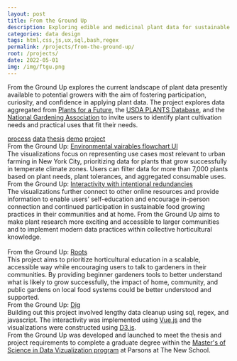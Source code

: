 ```yaml
---
layout: post
title: From the Ground Up
description: Exploring edible and medicinal plant data for sustainable systems
categories: data design
tags: html,css,js,ux,sql,bash,regex
permalink: /projects/from-the-ground-up/
root: /projects/
date: 2022-05-01
img: /img/ftgu.png
---
```


From the Ground Up explores the current landscape of plant data presently available to potential growers with the aim of fostering participation, curiosity, and confidence in applying plant data. The project explores data aggregated from <a href="https://pfaf.org/" target="_blank">Plants for a Future</a>, the <a href="https://plants.usda.gov/" target="_blank">USDA PLANTS Database</a>, and the <a href="https://garden.org/plants/" target="_blank">National Gardening Association</a> to invite users to identify plant cultivation needs and practical uses that fit their needs. 

<div class="materials center">
	<a href="https://github.com/papermashea/major-studio-2" target="_blank" class="post-resource" id="sources">process</a>
	<a href="https://github.com/papermashea/thesis/tree/main/research" target="_blank" class="post-resource" id="sources">data</a>
	<a href="{{ site.baseurl }}/img/ftgu/Molloy_Thesis_FromTheGroundUp_MS2022.pdf" target="_blank" class="post-resource" id="sources">thesis</a>
	<a href="https://parsons.nyc/archive/#/project/2022-from-the-ground-up-shea-molloy" target="_blank" class="post-resource" id="sources">demo</a>
	<a href="https://usefulplants.tech/" target="_blank" class="post-resource" id="sources">project</a>
</div>
<div class="img_full">
	<img class="col three" src="{{ site.baseurl }}/img/ftgu/PlantFlow.png" alt="" title="interactivity in searching plant data"/>
</div>
<div class="col three caption">
	From the Ground Up: <a href="www.usefulplants.tech" target="_blank">Environmental vairables flowchart UI</a>
</div>
The visualizations focus on representing use cases most relevant to urban farming in New York City, prioritizing data for plants that grow successfully in temperate climate zones. Users can filter data for more than 7,000 plants based on plant needs, plant tolerances, and aggregated consumable uses. 

<div class="img_full">
	<img class="col three" src="{{ site.baseurl }}/img/ftgu/02.plantfilter.gif" alt="" title="interactivity in searching plant data"/>
</div>
<div class="col three caption">
	From the Ground Up: <a href="www.usefulplants.tech" target="_blank">Interactivity with intentional redundancies</a>
</div>
The visualizations further connect to other online resources and provide information to enable users’ self-education and encourage in-person connection and continued participation in sustainable food growing practices in their communities and at home. From the Ground Up aims to make plant research more exciting and accessible to larger communities and to implement modern data practices within collective horticultural knowledge.

<div class="img_row">
	<img class="col half" src="{{ site.baseurl }}/img/ftgu/PlantPack.png" alt="" title="plant properties packed circles visualization"/>
	<img class="col half" src="{{ site.baseurl }}/img/ftgu/03.plantpack.gif" alt="" title="plant pack interactive cards"/>
</div>
<div class="col three caption">
	From the Ground Up: <a href="www.usefulplants.tech" target="_blank">Roots</a>
</div>
This project aims to prioritize horticultural education in a scalable, accessible way while encouraging users to talk to gardeners in their communities. By providing beginner gardeners tools to better understand what is likely to grow successfully, the impact of home, community, and public gardens on local food systems could be better understood and supported.

<div class="img_full">
	<img class="col three" src="{{ site.baseurl }}/img/ftgu/04.search.gif" alt="" title="interactivity in searching plant data"/>
</div>
<div class="col three caption">
	From the Ground Up: <a href="www.usefulplants.tech" target="_blank">Dig</a>
</div>
Building out this project involved lengthy data cleanup using sql, regex, and javascript. The interactivity was implemented using <a href="https://vuejs.org/" target="_blank">Vue.js</a> and the visualizations were constructed using <a href="http://d3js.org/" target="_blank">D3.js</a>.
<br>
From the Ground Up was developed and launched to meet the thesis and project requirements to complete a graduate degree within the <a href="parsons.nyc" target="_blank" class="post-resource" id="sources">Master's of Science in Data Vizualization program</a> at Parsons at The New School.